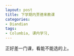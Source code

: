 ```yaml
---
layout: post
title: 下学期内贾德来教课
categories:
- Diandian
tags:
- Columbia, 课内学习, 
---
```

<p>正好差一门课，看能不能选的上。</p>